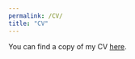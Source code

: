 ```yaml
---
permalink: /CV/
title: "CV"
---
```



You can find a copy of my CV [here](https://www.dropbox.com/s/orxtu8d4ar44rpg/Weller_Resume.pdf?dl=0).